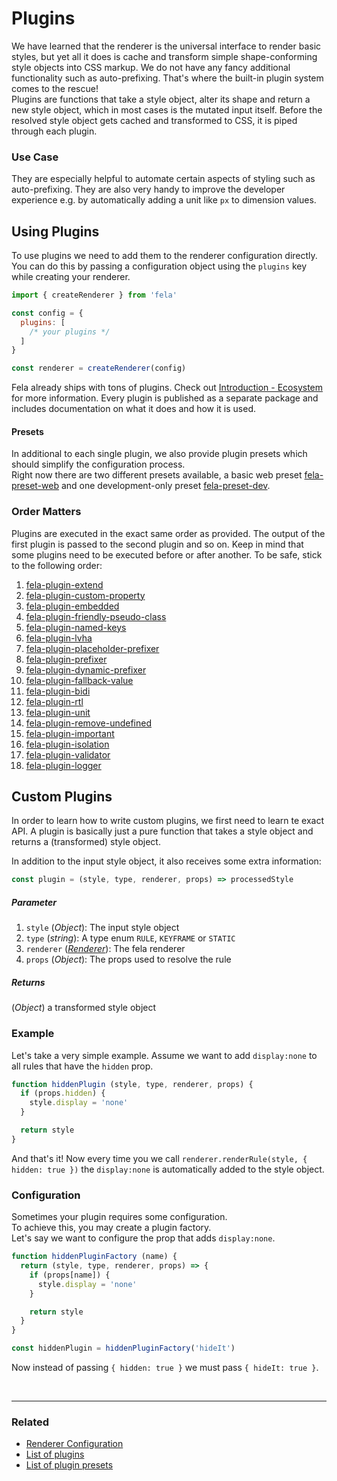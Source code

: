 # Plugins

We have learned that the renderer is the universal interface to render basic styles, but yet all it does is cache and transform simple shape-conforming style objects into CSS markup. We do not have any fancy additional functionality such as auto-prefixing. That's where the built-in plugin system comes to the rescue!<br>
Plugins are functions that take a style object, alter its shape and return a new style object, which in most cases is the mutated input itself.
Before the resolved style object gets cached and transformed to CSS, it is piped through each plugin.

### Use Case
They are especially helpful to automate certain aspects of styling such as auto-prefixing. They are also very handy to improve the developer experience e.g. by automatically adding a unit like `px` to dimension values.

## Using Plugins
To use plugins we need to add them to the renderer configuration directly. You can do this by passing a configuration object using the `plugins` key while creating your renderer.

```javascript
import { createRenderer } from 'fela'

const config = {
  plugins: [
    /* your plugins */
  ]
}

const renderer = createRenderer(config)
```

Fela already ships with tons of plugins. Check out [Introduction - Ecosystem](../introduction/Ecosystem.md#plugins) for more information. Every plugin is published as a separate package and includes documentation on what it does and how it is used.

#### Presets
In additional to each single plugin, we also provide plugin presets which should simplify the configuration process.<br>
Right now there are two different presets available, a basic web preset [fela-preset-web](https://github.com/rofrischmann/fela/tree/master/packages/fela-preset-web) and one development-only preset [fela-preset-dev](https://github.com/rofrischmann/fela/tree/master/packages/fela-preset-dev).

### Order Matters
Plugins are executed in the exact same order as provided. The output of the first plugin is passed to the second plugin and so on. Keep in mind that some plugins need to be executed before or after another. To be safe, stick to the following order:

1. [fela-plugin-extend](https://github.com/rofrischmann/fela/tree/master/packages/fela-plugin-extend)
2. [fela-plugin-custom-property](https://github.com/rofrischmann/fela/tree/master/packages/fela-plugin-custom-property)
3. [fela-plugin-embedded](https://github.com/rofrischmann/fela/tree/master/packages/fela-plugin-embedded)
4. [fela-plugin-friendly-pseudo-class](https://github.com/rofrischmann/fela/tree/master/packages/fela-plugin-friendly-pseudo-class)
5. [fela-plugin-named-keys](https://github.com/rofrischmann/fela/tree/master/packages/fela-plugin-named-keys)
6. [fela-plugin-lvha](https://github.com/rofrischmann/fela/tree/master/packages/fela-plugin-lvha)
7. [fela-plugin-placeholder-prefixer](https://github.com/rofrischmann/fela/tree/master/packages/fela-plugin-placeholder-prefixer)
8. [fela-plugin-prefixer](https://github.com/rofrischmann/fela/tree/master/packages/fela-plugin-prefixer)
9. [fela-plugin-dynamic-prefixer](https://github.com/rofrischmann/fela/tree/master/packages/fela-plugin-dynamic-prefixer)
10. [fela-plugin-fallback-value](https://github.com/rofrischmann/fela/tree/master/packages/fela-plugin-fallback-value)
11. [fela-plugin-bidi](https://github.com/rofrischmann/fela/tree/master/packages/fela-plugin-bidi)
12. [fela-plugin-rtl](https://github.com/rofrischmann/fela/tree/master/packages/fela-plugin-rtl)
13. [fela-plugin-unit](https://github.com/rofrischmann/fela/tree/master/packages/fela-plugin-unit)
14. [fela-plugin-remove-undefined](https://github.com/rofrischmann/fela/tree/master/packages/fela-plugin-remove-undefined)
15. [fela-plugin-important](https://github.com/rofrischmann/fela/tree/master/packages/fela-plugin-important)
16. [fela-plugin-isolation](https://github.com/rofrischmann/fela/tree/master/packages/fela-plugin-isolation)
17. [fela-plugin-validator](https://github.com/rofrischmann/fela/tree/master/packages/fela-plugin-validator)
18. [fela-plugin-logger](https://github.com/rofrischmann/fela/tree/master/packages/fela-plugin-logger)


## Custom Plugins

In order to learn how to write custom plugins, we first need to learn te exact API. A plugin is basically just a pure function that takes a style object and returns a (transformed) style object.

In addition to the input style object, it also receives some extra information:
```javascript
const plugin = (style, type, renderer, props) => processedStyle
```

##### Parameter
1. `style` (*Object*): The input style object
2. `type` (*string*): A type enum `RULE`, `KEYFRAME` or `STATIC`
3. `renderer` ([*Renderer*](../basics/Renderer.md)): The fela renderer
4. `props` (*Object*): The props used to resolve the rule

##### Returns
(*Object*) a transformed style object

### Example
Let's take a very simple example. Assume we want to add `display:none` to all rules that have the `hidden` prop.

```javascript
function hiddenPlugin (style, type, renderer, props) {
  if (props.hidden) {
    style.display = 'none'
  }

  return style
}
```
And that's it! Now every time you we call `renderer.renderRule(style, { hidden: true })` the `display:none` is automatically added to the style object.


### Configuration

Sometimes your plugin requires some configuration.<br>
To achieve this, you may create a plugin factory.<br>
Let's say we want to configure the prop that adds `display:none`.
```javascript
function hiddenPluginFactory (name) {
  return (style, type, renderer, props) => {
    if (props[name]) {
      style.display = 'none'
    }

    return style
  }
}
```
```javascript
const hiddenPlugin = hiddenPluginFactory('hideIt')
```
Now instead of passing `{ hidden: true }` we must pass `{ hideIt: true }`.

<br>

---

### Related
* [Renderer Configuration](RendererConfiguration.md)
* [List of plugins](../introduction/Ecosystem.md#plugins)
* [List of plugin presets](../introduction/Ecosystem.md#plugin-presets)
